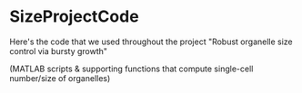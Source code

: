 # SizeProjectCode

Here's the code that we used throughout the project "Robust organelle size control via bursty growth"

(MATLAB scripts & supporting functions that compute single-cell number/size of organelles)
